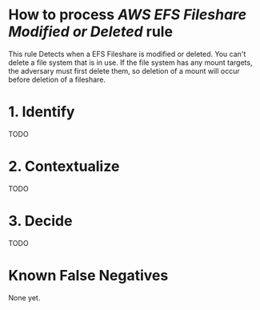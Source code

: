 # How to process *AWS EFS Fileshare Modified or Deleted* rule
This rule Detects when a EFS Fileshare is modified or deleted. You can't delete a file system that is in use. If the file system has any mount targets, the adversary must first delete them, so deletion of a mount will occur before deletion of a fileshare.

# 1. Identify
TODO

# 2. Contextualize
TODO

# 3. Decide
TODO

# Known False Negatives
None yet.
